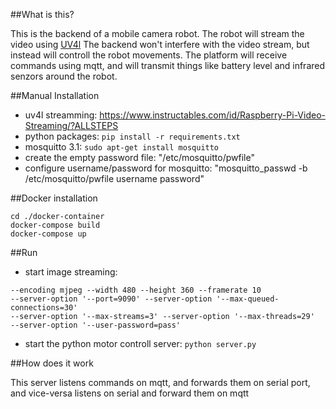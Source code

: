 ##What is this?

This is the backend of a mobile camera robot.
The robot will stream the video using [UV4l](http://www.linux-projects.org/uv4l/)
The backend won't interfere with the video stream, but instead will controll the robot movements.
The platform will receive commands using mqtt, and will transmit things like battery level and 
infrared senzors around the robot.

##Manual Installation

* uv4l streamming: https://www.instructables.com/id/Raspberry-Pi-Video-Streaming/?ALLSTEPS
* python packages: ````pip install -r requirements.txt````
* mosquitto 3.1: ````sudo apt-get install mosquitto````
* create the empty password file: "/etc/mosquitto/pwfile"
* configure username/password for mosquitto: "mosquitto_passwd -b /etc/mosquitto/pwfile username password"

##Docker installation

````
cd ./docker-container
docker-compose build 
docker-compose up
````

##Run

* start image streaming: 
````sudo uv4l -nopreview --auto-video_nr --driver raspicam 
--encoding mjpeg --width 480 --height 360 --framerate 10 
--server-option '--port=9090' --server-option '--max-queued-connections=30' 
--server-option '--max-streams=3' --server-option '--max-threads=29'  
--server-option '--user-password=pass'
````
* start the python motor controll server:
```` python server.py ````

##How does it work

This server listens commands on mqtt, and forwards them on serial port, 
and vice-versa listens on serial and forward them on mqtt